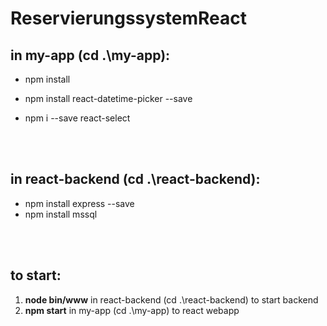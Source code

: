 # ReservierungssystemReact

## in my-app (cd .\my-app\):

- npm install

- npm install react-datetime-picker --save

- npm i --save react-select
<br />
<br />


## in react-backend (cd .\react-backend\):

- npm install express --save
- npm install mssql
<br />
<br />

## to start:
1. **node bin/www** in react-backend (cd .\react-backend\) to start backend
2. **npm start**  in my-app (cd .\my-app\) to react webapp
